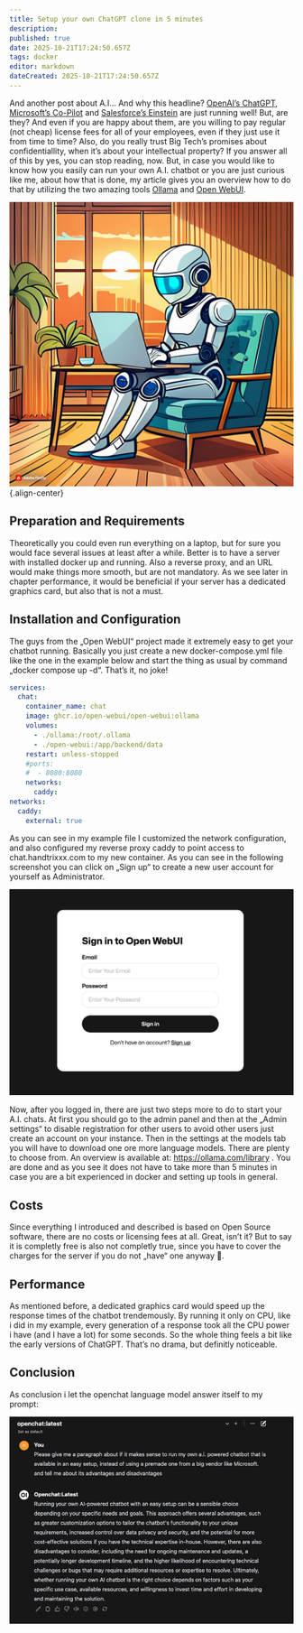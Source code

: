 ```yaml
---
title: Setup your own ChatGPT clone in 5 minutes
description: 
published: true
date: 2025-10-21T17:24:50.657Z
tags: docker
editor: markdown
dateCreated: 2025-10-21T17:24:50.657Z
---
```


And another post about A.I… And why this headline? <a href="https://chat.openai.com/" target="_blank">OpenAI’s ChatGPT</a>,
<a href="https://copilot.microsoft.com/" target="_blank">Microsoft’s Co-Pilot</a> and <a href="https://www.salesforce.com/news/press-releases/2023/03/07/einstein-generative-ai/" target="_blank">Salesforce’s Einstein</a> are just running well! But, 
are they? And even if you are happy about them, are you willing to pay regular 
(not cheap) license fees for all of your employees, even if they just use it 
from time to time? Also, do you really trust Big Tech’s promises about confidentiallity, 
when it’s about your intellectual property? If you answer all of this by yes, 
you can stop reading, now. 
But, in case you would like to know how you easily can run your own A.I. chatbot 
or you are just curious like me, about how that is done, my article gives you an 
overview how to do that by utilizing the two amazing tools <a href="https://ollama.com/" target="_blank">Ollama</a> and <a href="https://openwebui.com/" target="_blank">Open WebUI</a>.

![01-a-chatbot.jpg](/assets/projekte/chatgpt-clone/01-a-chatbot.jpg){.align-center}

## Preparation and Requirements
Theoretically you could even run everything on a laptop, 
but for sure you would face several issues at least after a while. 
Better is to have a server with installed docker up and running. 
Also a reverse proxy, and an URL would make things more smooth, but are not mandatory. 
As we see later in chapter performance, it would be beneficial if your server has a 
dedicated graphics card, but also that is not a must.

## Installation and Configuration
The guys from the „Open WebUI“ project made it extremely easy to get your chatbot running. 
Basically you just create a new docker-compose.yml file like the one in the example below 
and start the thing as usual by command „docker compose up -d“. That’s it, no joke!

```yaml
services:
  chat:
    container_name: chat
    image: ghcr.io/open-webui/open-webui:ollama
    volumes:
      - ./ollama:/root/.ollama
      - ./open-webui:/app/backend/data
    restart: unless-stopped
    #ports:
    #  - 8080:8080
    networks:
      caddy:
networks:
  caddy:
    external: true
```

As you can see in my example file I customized the network configuration, 
and also configured my reverse proxy caddy to point access to chat.handtrixxx.com 
to my new container. As you can see in the following screenshot you can click on 
„Sign up“ to create a new user account for yourself as Administrator.

![Login Screen](/assets/projekte/chatgpt-clone/02-grafik-1.png)

Now, after you logged in, there are just two steps more to do to start your A.I. chats. 
At first you should go to the admin panel and then at the „Admin settings“ to disable 
registration for other users to avoid other users just create an account on your instance. 
Then in the settings at the models tab you will have to download one ore more language models. 
There are plenty to choose from. An overview is available at: https://ollama.com/library . 
You are done and as you see it does not have to take more than 5 minutes in case you are 
a bit experienced in docker and setting up tools in general.

## Costs
Since everything I introduced and described is based on Open Source software, 
there are no costs or licensing fees at all. Great, isn’t it? But to say it is completly 
free is also not completly true, since you have to cover the charges for the server 
if you do not „have“ one anyway 🙂.

## Performance
As mentioned before, a dedicated graphics card would speed up the response times of the 
chatbot trendemously. By running it only on CPU, like i did in my example, 
every generation of a response took all the CPU power i have (and I have a lot) 
for some seconds. So the whole thing feels a bit like the early versions of ChatGPT. 
That’s no drama, but definitly noticeable.

## Conclusion
As conclusion i let the openchat language model answer itself to my prompt:

![Prompt](/assets/projekte/chatgpt-clone/03-grafik-2.png)